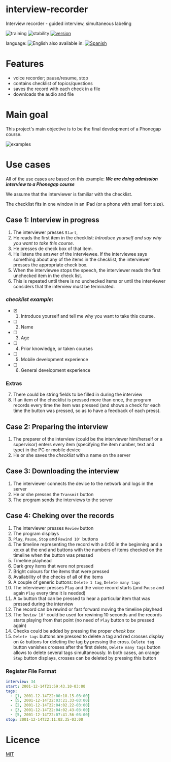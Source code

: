 # interview-recorder

Interview recorder - guided interview, simultaneous labeling

<!--multilang v0 en:README.md es:LEEME.md-->

![training](https://img.shields.io/badge/intended-training-blue.svg)
![stability](https://img.shields.io/badge/stability-designing-red.svg)
[![version](https://img.shields.io/npm/v/interview-recorder.svg)](https://npmjs.org/package/interview-recorder)

<!--multilang buttons-->

language: ![English](https://raw.githubusercontent.com/codenautas/multilang/master/img/lang-en.png)
also available in:
[![Spanish](https://raw.githubusercontent.com/codenautas/multilang/master/img/lang-es.png)](LEEME.md)

<!--lang:es--]

Grabador de entrevistas

[!--lang:en-->

# Features
 * voice recorder; pause/resume, stop 
 * contains checklist of topics/questions
 * saves the record with each check in a file
 * downloads the audio and file

<!--lang:es--]

# Características
 * graba audio; puede pausar la grabación y reanuadar las veces que sea necesario
 * entrevista guiada por un *check list* de temas o preguntas
 * registra el momento en que se hace cada check durante la grabación
 * descarga tanto el audio como el archivo que contiene los registros de los tags
 
[!--lang:en-->

# Main goal

This project's main objective is to be the final development of a Phonegap course.

<!--lang:es--]

# Objetivo principal

Este proyecto tiene como objetivo principal ser el trabajo práctico final integrador de un curso de Phonegap. 
Las características, definiciones funcionales y decisiones de diseño en general estarán supeditadas a ese objetivo.

[!--lang:*-->

![examples](https://raw.githubusercontent.com/codenautas/interview-recorder/master/doc/screens.png)

<!--lang:en-->

# Use cases

All of the use cases are based on this example: 
***We are doing admission interview to a Phonegap course***

We assume that the interviewer is familiar with the checklist. 

The checklist fits in one window in an iPad (or a phone with small font size). 

<!--lang:es--]

# Casos de uso

Para facilitar se usará como ejemplo una entrevista de admisión a un curso de Phonegap.

El entrevistador conoce la lista de temas/preguntas del check list. 

El check list cabe en una pantalla de iPad o en un celular con letra muy pequeña

[!--lang:en-->

## Case 1: Interview in progress
1. The interviewer presses `Start`,
2. He reads the first item in the checklist: *Introduce yourself and say why you want to take this course*.
3. He presses de check box of that item.
4. He listens the answer of the interviewee. 
If the interviewee says something about any of the items in the checklist, 
the interviewer presses the appropriate check box. 
5. When the interviewee stops the speech, the interviewer reads the first unchecked item in the check list.
6. This is repeated until there is no unchecked items
or until the interviewer considers that the interview must be terminated.

<!--lang:es--]
## Caso 1: Desarrollo de la entrevista
1. El entrevistador presiona `Start` en la pantalla del dispositivo móvil. 
2. Lee el primer ítem del *check list*: *"Preséntese y cuénteme por qué quiere hacer el curso de Phonegap"*.
3. Presiona el tilde del ítem correspondiente en el *check list*.
4. Escucha lo que dice el entrevistado 
y, cada vez que este toca algún tema mencionado en algún ítem del *check list*,
presiona el tilde correspondiente.
5. Cuando el entrevistado deja de hablar el entrevistador lee el primer ítem que todavía no haya sido tildado
6. Esto se repite hasta que no haya ítems sin tildar 
o hasta que el entrevistador considere que ha de darse por terminada la entrevista.

[!--lang:en-->

### *checklist example*:
- [x] 1. Introduce yourself and tell me why you want to take this course.
- [ ] 2. Name
- [ ] 3. Age
- [ ] 4. Prior knowledge, or taken courses
- [ ] 5. Mobile development experience 
- [ ] 6. General development experience

<!--lang:es--]
### Ejemplo de *check list*:
- [x] 1. Preséntese y cuénteme por qué quiere hacer el curso de Phonegap
- [ ] 2. Nombre
- [ ] 3. Edad
- [ ] 4. Conocimientos previos, o estudios cursados
- [ ] 5. Experiencia en desarrollo móvil
- [ ] 6. Experiencia en desarrollo en general

[!--lang:en-->

### Extras
7. There could be string fields to be filled in during the interview 
8. If an item of the checklist is pressed more than once, the program records every time the item was pressed (and shows a check for each time the button was pressed, so as to have a feedback of each press).

<!--lang:es--]
### Adicionales
7. Puede haber algunos campos de texto que se puedan llenar durante la entrevista
8. Si un ítem del *check list* se presiona más de una vez el programa registra cada vez que fue presionado 
(y muestra un tilde por cada vez que se presione, de modo de dar *feedback* de cada presión). 

[!--lang:en-->

## Case 2: Preparing the interview
1. The preparer of the interview (could be the interviewer him/herself or a supervisor) enters every item (specifying the item number, text and type) in the PC or  mobile device
2. He or she saves the *checklist* with a name on the server

<!--lang:es--]
## Caso 2: Preparación de la entrevista
1. El preparador de la entrevista (que puede ser el mismo entrevistador o un supervisor) 
ingresa cada uno de los ítems (especificando número, texto y tipo de ítem) en la PC o en el dispositivo móvil
2. Graba el *check list* con un nombre en el servidor

[!--lang:en-->
## Case 3: Downloading the interview
1. The interviewer connects the device to the network and logs in the server
2. He or she presses the `Transmit` button
3. The program sends the interviews to the server

<!--lang:es--]
## Caso 3: Descarga de las entrevistas
1. El entrevistador conecta el dispositivo a la red y se loguea en el servidor
2. Presiona el botón `Transmit`
3. El programa envía las entrevistas al servidor

[!--lang:en-->
## Case 4: Cheking over the records
1. The interviewer presses `Review` button
2. The program displays
  1. `Play`, `Pause`, `Stop` and `Rewind 10'` buttons
  2. The timeline representing the record with a 0:00 in the beginning and a xx:xx at the end and buttons with the 
  numbers of items checked on the timeline when the button was pressed 
  3. Timeline playhead
  4. Dark grey items that were not pressed
  5. Bright colours for the items that were pressed
  6. Availability of the checks of all of the items
  7. A couple of generic buttons: `Delete 1 tag`, `Delete many tags`
3. The interviewer presses `Play` and the voice record starts (and `Pause` and again `Play` every time it is needed)
4. A `Go` button that can be pressed to hear a particular item that was pressed during the interview
5. The record can be rewind or fast forward moving the timeline playhead
6. The `Review 10'` could be used for rewining 10 seconds and the records starts playing from that point 
(no need of `Play` button to be pressed again)
7. Checks could be added by pressing the proper *check box*
8. `Delete tags` buttons are pressed to delete a tag and red crosses display on `Go` buttons for deleting the tag by pressing the cross.
`Delete tag` button vanishes crosses after the first delete,
`Delete many tags` button allows to delete several tags simultaneously.
In both cases, an orange `Stop` button displays, crosses can be deleted by pressing this button

<!--lang:es--]

## Caso 4: Revisar lo grabado
1. El entrevistador presiona el botón `Review`
2. El programa muestra 
  1. el botón `Play`, `Pause`, `Stop` y `Rewind 10'`
  2. la línea de tiempo que representa la grabación con un 0:00 al comenzar y un XX:XX al terminar y botones con los números de ítems señalando sobre la recta los lugares donde se presionó cada ítem
  3. Un indicador de avance/desplazamiento sobre la barra de tiempo
  4. oscurecidos los ítems que no han sido presionados 
  5. brillantes los ítems que han sido presionados (con un botón de `Go` por cada vez que se presionaron). 
  6. habilitados los tildes de todos los ítems
  7. un par de botones genéricos `Delete 1 tag`, `Delete many tags`
3. El entrevisitador presiona `Play` y empieza a escuchar (y `Pause` y de nuevo `Play` cada vez que lo necesite)
4. Cuando quiere escuchar en qué lugar tildó cierto ítem durante la entrevista presiona el botón `Go`, 
el programa posiciona el audio en ese punto y empieza a emitirlo
5. Puede cambiar de lugar la reproducción moviendo el indicador de avance/desplazamiento
6. Si quiere retroceder puede usar el botón `Review 10'` que retrocede 10 segundos y reproduce desde ahí 
(o sea no se necesita poner `Play` otra vez)
7. Si quiere puede agregar tildes presionando el *check box* correspondiente 
(y el programa agrega el botón `Go` y el botón con el número de ítem sobre la línea de tiempo)
8. Si quiere borrar un tag presiona alguno de los botones `Delete tags` y aparecen cruces rojas sobre los botones `Go` para borrarlos presionando las cruces. 
El botón `Delete tag` hace desaparecer las cruces al primer borrado, 
el botón `Delete many tags` permite borrar varios a la vez.
En ambos casos aparece un botón naranja `Stop`, presionando ese botón también desaparecen las cruces de borrado. 

[!--lang:en-->

### Register File Format

<!--lang:es--]

### Formato del archivo de registro del *check list*

[!--lang:*-->
```yaml
interview: 34
start: 2001-12-14T21:59:43.10-03:00
tags:
  - [1, 2001-12-14T22:00:18.15-03:00]
  - [5, 2001-12-14T22:03:21.33-03:00]
  - [2, 2001-12-14T22:04:02.22-03:00]
  - [3, 2001-12-14T22:04:02.43-03:00]
  - [5, 2001-12-14T22:07:41.56-03:00]
stop: 2001-12-14T22:11:02.35-03:00
```

<!--lang:en-->

# Licence

[MIT](LICENSE)

<!--lang:es--]

# Licencia

[MIT](LICENSE)

.............................

[!--lang:*-->
